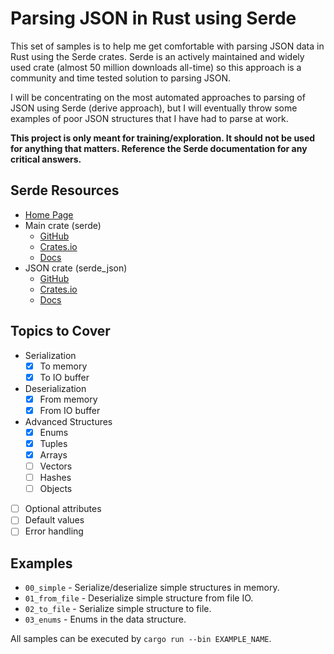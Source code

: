 Parsing JSON in Rust using Serde
================================

This set of samples is to help me get comfortable with parsing JSON data in Rust using the Serde crates.  Serde is an actively maintained and widely used crate (almost 50 million downloads all-time) so this approach is a community and time tested solution to parsing JSON.

I will be concentrating on the most automated approaches to parsing of JSON using Serde (derive approach), but I will eventually throw some examples of poor JSON structures that I have had to parse at work.

**This project is only meant for training/exploration.  It should not be used for anything that matters.  Reference the Serde documentation for any critical answers.**


## Serde Resources

* [Home Page](https://serde.rs/)
* Main crate (serde)
    * [GitHub](https://github.com/serde-rs/serde)
    * [Crates.io](https://crates.io/crates/serde)
    * [Docs](https://docs.serde.rs/serde/)
* JSON crate (serde_json)
    * [GitHub](https://github.com/serde-rs/json)
    * [Crates.io](https://crates.io/crates/serde_json)
    * [Docs](https://docs.serde.rs/serde/json)

## Topics to Cover

* Serialization
    - [x] To memory
    - [x] To IO buffer
* Deserialization
    - [x] From memory
    - [x] From IO buffer
* Advanced Structures
    - [x] Enums
    - [x] Tuples
    - [x] Arrays
    - [ ] Vectors
    - [ ] Hashes
    - [ ] Objects
* [ ] Optional attributes
* [ ] Default values
* [ ] Error handling

## Examples

* `00_simple` - Serialize/deserialize simple structures in memory.
* `01_from_file` - Deserialize simple structure from file IO.
* `02_to_file` - Serialize simple structure to file.
* `03_enums` - Enums in the data structure.

All samples can be executed by `cargo run --bin EXAMPLE_NAME`.
